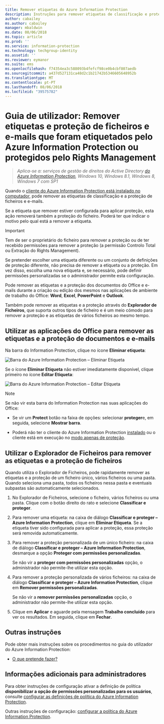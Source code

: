 ```yaml
---
title: Remover etiquetas do Azure Information Protection
description: Instruções para remover etiquetas de classificação e proteção de ficheiros que foram etiquetados pelo Azure Information Protection ou protegidos pelo Rights Management.
author: cabailey
ms.author: cabailey
manager: mbaldwin
ms.date: 08/06/2018
ms.topic: article
ms.prod: ''
ms.service: information-protection
ms.technology: techgroup-identity
ms.assetid: ''
ms.reviewer: eymanor
ms.suite: ems
ms.openlocfilehash: f74354ea3c588093b4fefcf98ce0b4cbf807aedb
ms.sourcegitcommit: a437d527131ca48d2c1b21742b5346605648952b
ms.translationtype: MT
ms.contentlocale: pt-PT
ms.lasthandoff: 08/06/2018
ms.locfileid: "39575782"
---
```

# <a name="user-guide-remove-labels-and-protection-from-files-and-emails-that-have-been-labeled-by-azure-information-protection-or-protected-by-rights-management"></a>Guia de utilizador: Remover etiquetas e proteção de ficheiros e e-mails que foram etiquetados pelo Azure Information Protection ou protegidos pelo Rights Management

>*Aplica-se a: serviços de gestão de direitos do Active Directory [do Azure Information Protection](https://azure.microsoft.com/pricing/details/information-protection), Windows 10, Windows 8.1, Windows 8, Windows 7 com SP1*

Quando o [cliente do Azure Information Protection está instalado no computador](install-client-app.md), pode remover as etiquetas de classificação e a proteção de ficheiros e e-mails.

Se a etiqueta que remover estiver configurada para aplicar proteção, esta ação removerá também a proteção do ficheiro. Poderá ter que indicar o motivo pelo qual está a remover a etiqueta.

> [!IMPORTANT]
> Tem de ser o proprietário do ficheiro para remover a proteção ou de ter recebido permissões para remover a proteção (a permissão Controlo Total ou Extração do Rights Management).

Se pretender escolher uma etiqueta diferente ou um conjunto de definições de proteção diferente, não precisa de remover a etiqueta ou a proteção. Em vez disso, escolha uma nova etiqueta e, se necessário, pode definir permissões personalizadas se o administrador permite esta configuração. 

Pode remover as etiquetas e a proteção dos documentos do Office e e-mails durante a criação ou edição dos mesmos nas aplicações de ambiente de trabalho do Office: **Word**, **Excel**, **PowerPoint** e **Outlook**. 

Também pode remover as etiquetas e a proteção através do **Explorador de Ficheiros**, que suporta outros tipos de ficheiro e é um meio cómodo para remover a proteção e as etiquetas de vários ficheiros ao mesmo tempo.

## <a name="using-office-apps-to-remove-labels-and-protection-from-documents-and-emails"></a>Utilizar as aplicações do Office para remover as etiquetas e a proteção de documentos e e-mails

Na barra do Information Protection, clique no ícone **Eliminar etiqueta**:

![Barra do Azure Information Protection – Eliminar Etiqueta](../media/delete-label.png)

Se o ícone **Eliminar Etiqueta** não estiver imediatamente disponível, clique primeiro no ícone **Editar Etiqueta**:

![Barra do Azure Information Protection – Editar Etiqueta](../media/edit-label.png)

> [!NOTE]
> Se não vir esta barra do Information Protection nas suas aplicações do Office:
>
> - Se vir um **Protect** botão na faixa de opções: selecionar **proteger**e, em seguida, selecione **Mostrar barra**.
> 
> - Poderá não ter o cliente do Azure Information Protection [instalado](install-client-app.md) ou o cliente está em execução no [modo apenas de proteção](client-protection-only-mode.md).

## <a name="using-file-explorer-to-remove-labels-and-protection-from-files"></a>Utilizar o Explorador de Ficheiros para remover as etiquetas e a proteção de ficheiros

Quando utiliza o Explorador de Ficheiros, pode rapidamente remover as etiquetas e a proteção de um ficheiro único, vários ficheiros ou uma pasta. Quando seleciona uma pasta, todos os ficheiros nessa pasta e eventuais subpastas são automaticamente selecionados. 

1. No Explorador de Ficheiros, selecione o ficheiro, vários ficheiros ou uma pasta. Clique com o botão direito do rato e selecione **Classificar e proteger**.

2. Para remover uma etiqueta: na caixa de diálogo **Classificar e proteger – Azure Information Protection**, clique em **Eliminar Etiqueta**. Se a etiqueta tiver sido configurada para aplicar a proteção, essa proteção será removida automaticamente.

3. Para remover a proteção personalizada de um único ficheiro: na caixa de diálogo **Classificar e proteger – Azure Information Protection**, desmarque a opção **Proteger com permissões personalizadas**. 
    
    Se não vir a **proteger com permissões personalizadas** opção, o administrador não permite-lhe utilizar esta opção.
    
4. Para remover a proteção personalizada de vários ficheiros: na caixa de diálogo **Classificar e proteger – Azure Information Protection**, clique em **Remover permissões personalizadas**.
    
    Se não vir a **remover permissões personalizadas** opção, o administrador não permite-lhe utilizar esta opção.

5. Clique em **Aplicar** e aguarde pela mensagem **Trabalho concluído** para ver os resultados. Em seguida, clique em **Fechar**.


## <a name="other-instructions"></a>Outras instruções
Pode obter mais instruções sobre os procedimentos no guia do utilizador do Azure Information Protection:

- [O que pretende fazer?](client-user-guide.md#what-do-you-want-to-do)

## <a name="additional-information-for-administrators"></a>Informações adicionais para administradores    
Para obter instruções de configuração ativar a definição de política **disponibilizar a opção de permissões personalizadas para os usuários**, consulte [configurar as definições de política do Azure Information Protection](../configure-policy-settings.md).

Outras instruções de configuração: [configurar a política do Azure Information Protection](../configure-policy.md).


